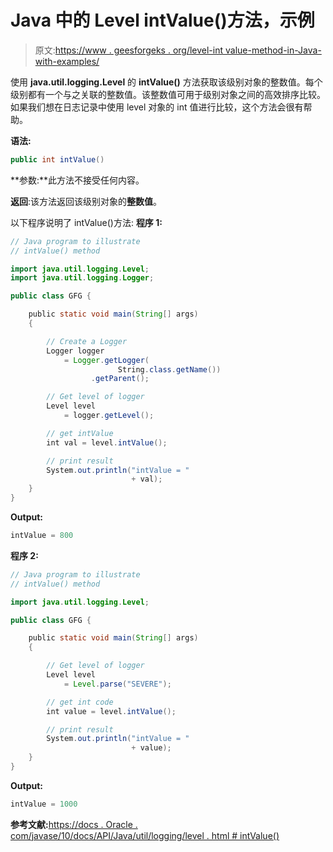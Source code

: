 # Java 中的 Level intValue()方法，示例

> 原文:[https://www . geesforgeks . org/level-int value-method-in-Java-with-examples/](https://www.geeksforgeeks.org/level-intvalue-method-in-java-with-examples/)

使用 **java.util.logging.Level** 的 **intValue()** 方法获取该级别对象的整数值。每个级别都有一个与之关联的整数值。该整数值可用于级别对象之间的高效排序比较。如果我们想在日志记录中使用 level 对象的 int 值进行比较，这个方法会很有帮助。

**语法:**

```java
public int intValue()

```

**参数:**此方法不接受任何内容。

**返回**:该方法返回该级别对象的**整数值**。

以下程序说明了 intValue()方法:
**程序 1:**

```java
// Java program to illustrate
// intValue() method

import java.util.logging.Level;
import java.util.logging.Logger;

public class GFG {

    public static void main(String[] args)
    {

        // Create a Logger
        Logger logger
            = Logger.getLogger(
                        String.class.getName())
                  .getParent();

        // Get level of logger
        Level level
            = logger.getLevel();

        // get intValue
        int val = level.intValue();

        // print result
        System.out.println("intValue = "
                           + val);
    }
}
```

**Output:**

```java
intValue = 800

```

**程序 2:**

```java
// Java program to illustrate
// intValue() method

import java.util.logging.Level;

public class GFG {

    public static void main(String[] args)
    {

        // Get level of logger
        Level level
            = Level.parse("SEVERE");

        // get int code
        int value = level.intValue();

        // print result
        System.out.println("intValue = "
                           + value);
    }
}
```

**Output:**

```java
intValue = 1000

```

**参考文献:**[https://docs . Oracle . com/javase/10/docs/API/Java/util/logging/level . html # intValue()](https://docs.oracle.com/javase/10/docs/api/java/util/logging/Level.html#intValue())